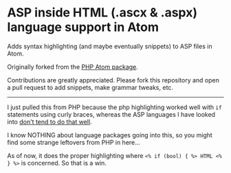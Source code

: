 # ASP inside HTML (.ascx & .aspx) language support in Atom

Adds syntax highlighting (and maybe eventually snippets) to ASP files in Atom.

Originally forked from the [PHP Atom package](https://github.com/atom/language-php).

Contributions are greatly appreciated. Please fork this repository and open a
pull request to add snippets, make grammar tweaks, etc.

--------------

I just pulled this from PHP because the php highlighting worked well with `if` statements using curly braces, whereas the ASP languages I have looked into [don't tend to do that well](https://github.com/jbalboni/atom-language-aspx/issues/5).

I know NOTHING about language packages going into this, so you might find some strange leftovers from PHP in here...

As of now, it does the proper highlighting where `<% if (bool) { %> HTML <% } %>` is concerned. So that is a win.